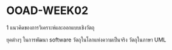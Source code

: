 # OOAD-WEEK02
1 แนวคิดของการวิเคราะห์และออกแบบเชิงวัตถุ

ยุคต่างๆ ในการพัฒนา software
วัตถุในโลกแห่งความเป็นจริง
วัตถุในภาษา UML
